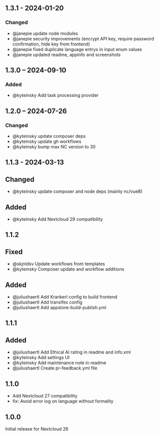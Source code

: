 ## 1.3.1 - 2024-01-20

### Changed
- @janepie update node modules
- @janepie security improvements (encrypt API key, require password confirmation, hide key from frontend)
- @janepie fixed duplicate language entrys in input enum values
- @janepie updated readme, appinfo and screenshots


## 1.3.0 – 2024-09-10

### Added

- @kyteinsky Add task processing provider

## 1.2.0 – 2024-07-26

### Changed
- @kyteinsky update composer deps
- @kyteinsky update gh workflows
- @kyteinsky bump max NC version to 30

## 1.1.3 - 2024-03-13

## Changed

- @kyteinsky update composer and node deps (mainly nc/vue8)

## Added

- @kyteinsky Add Nextcloud 29 compatibility

## 1.1.2

## Fixed

- @skjnldsv Update workflows from templates
- @kyteinsky Composer update and workflow additions

## Added

- @juliushaertl Add Krankerl config to build frontend
- @juliushaertl Add transifex config
- @juliushaertl Add appstore-build-publish.yml

## 1.1.1

## Added

- @juliushaertl Add Ethical AI rating in readme and info.xml
- @kyteinsky Add settings UI
- @kyteinsky Add maintenance note in readme
- @juliushaertl Create pr-feedback.yml file

## 1.1.0

- Add Nextcloud 27 compatibility
- fix: Avoid error log on language without formality

## 1.0.0

Initial release for Nextcloud 26
